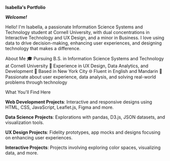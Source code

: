 **Isabella's Portfolio**

***Welcome!***

Hello! I'm Isabella, a passionate Information Science Systems and Technology student at Cornell University, with dual concentrations in Interactive Technology and UX Design, and a minor in Business. I love using data to drive decision-making, enhancing user experiences, and designing technology that makes a difference.

About Me
🎓 Pursuing B.S. in Information Science Systems and Technology at Cornell University
💼 Experience in UX Design, Data Analytics, and Development
📍 Based in New York City
🌐 Fluent in English and Mandarin
🌟 Passionate about user experience, data analysis, and solving real-world problems through technology

What You'll Find Here

**Web Development Projects**: Interactive and responsive designs using HTML, CSS, JavaScript, Leaflet.js, Figma and more.

**Data Science Projects**: Explorations with pandas, D3.js, JSON datasets, and visualization tools.

**UX Design Projects**: Fidelity prototypes, app mocks and designs focusing on enhancing user experiences.

**Interactive Projects**: Projects involving exploring color spaces, visualizing data, and more.
